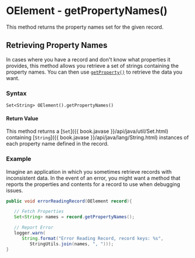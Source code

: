 
# OElement - getPropertyNames()

This method returns the property names set for the given record.

## Retrieving Property Names

In cases where you have a record and don't know what properties it provides, this method allows you retrieve a set of strings containing the property names.  You can then use [`getProperty()`](getProperty.md) to retrieve the data you want.

### Syntax

```
Set<String> OElement().getPropertyNames()
```

#### Return Value

This method returns a [`Set`]({{ book.javase }}/api/java/util/Set.html) containing [`String`]({{ book.javase }}/api/java/lang/String.html) instances of each property name defined in the record.


### Example

Imagine an application in which you sometimes retrieve records with inconsistent data.  In the event of an error, you might want a method that reports the properties and contents for a record to use when debugging issues.

```java
public void errorReadingRecord(OElement record){

   // Fetch Properties
   Set<String> names = record.getPropertyNames();

   // Report Error
   logger.warn(
      String.format("Error Reading Record, record keys: %s",
	     StringUtils.join(names, ", ")));
}
```

